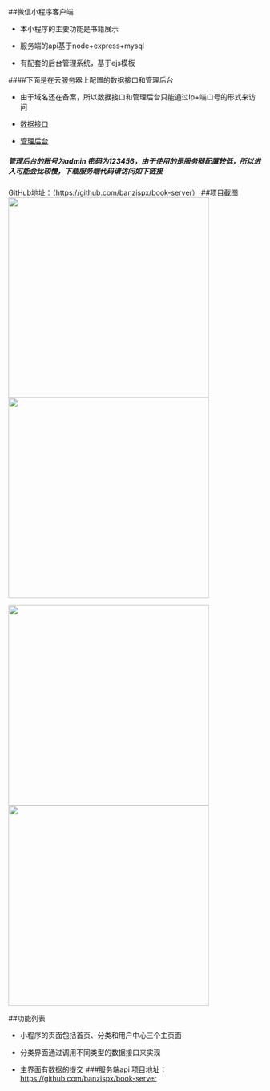 ##微信小程序客户端

  - 本小程序的主要功能是书籍展示
  
  - 服务端的api基于node+express+mysql
  
  - 有配套的后台管理系统，基于ejs模板
  
####下面是在云服务器上配置的数据接口和管理后台

  - 由于域名还在备案，所以数据接口和管理后台只能通过Ip+端口号的形式来访问
  
  - [数据接口](http://122.152.222.17:8080/api/book)
   
  - [管理后台](http://122.152.222.17:8080/admin/login) 
#####   管理后台的账号为admin 密码为123456，由于使用的是服务器配置较低，所以进入可能会比较慢，下载服务端代码请访问如下链接
GitHub地址：（https://github.com/banzispx/book-server）
##项目截图
<img src="https://i.loli.net/2018/09/18/5ba0fb3176801.png" width="400" alt="">
<img src="https://i.loli.net/2018/09/18/5ba0fb2cad97d.png" width="400" alt="">

<img src="https://i.loli.net/2018/09/18/5ba0fb2f5f687.png" width="400" alt="">
<img src="https://i.loli.net/2018/09/18/5ba0fb306f751.png" width="400" alt="">

##功能列表

   - 小程序的页面包括首页、分类和用户中心三个主页面
   
   - 分类界面通过调用不同类型的数据接口来实现
   
   - 主界面有数据的提交
###服务端api
项目地址：https://github.com/banzispx/book-server
     
